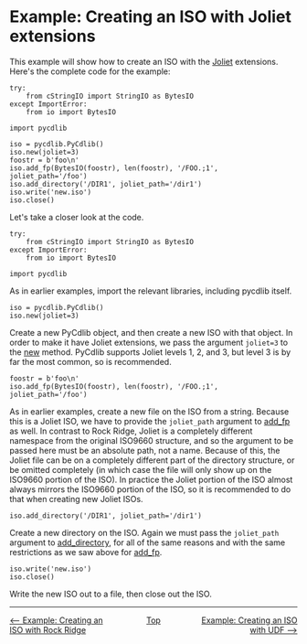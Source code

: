# Example: Creating an ISO with Joliet extensions

This example will show how to create an ISO with the [Joliet](standards.md#joliet) extensions.  Here's the complete code for the example:

```
try:
    from cStringIO import StringIO as BytesIO
except ImportError:
    from io import BytesIO

import pycdlib

iso = pycdlib.PyCdlib()
iso.new(joliet=3)
foostr = b'foo\n'
iso.add_fp(BytesIO(foostr), len(foostr), '/FOO.;1', joliet_path='/foo')
iso.add_directory('/DIR1', joliet_path='/dir1')
iso.write('new.iso')
iso.close()
```

Let's take a closer look at the code.

```
try:
    from cStringIO import StringIO as BytesIO
except ImportError:
    from io import BytesIO

import pycdlib
```

As in earlier examples, import the relevant libraries, including pycdlib itself.

```
iso = pycdlib.PyCdlib()
iso.new(joliet=3)
```

Create a new PyCdlib object, and then create a new ISO with that object.  In order to make it have Joliet extensions, we pass the argument `joliet=3` to the [new](pycdlib-api.html#PyCdlib-new) method.  PyCdlib supports Joliet levels 1, 2, and 3, but level 3 is by far the most common, so is recommended.

```
foostr = b'foo\n'
iso.add_fp(BytesIO(foostr), len(foostr), '/FOO.;1', joliet_path='/foo')
```

As in earlier examples, create a new file on the ISO from a string.  Because this is a Joliet ISO, we have to provide the `joliet_path` argument to [add_fp](pycdlib-api.html#PyCdlib-add_fp) as well.  In contrast to Rock Ridge, Joliet is a completely different namespace from the original ISO9660 structure, and so the argument to be passed here must be an absolute path, not a name.  Because of this, the Joliet file can be on a completely different part of the directory structure, or be omitted completely (in which case the file will only show up on the ISO9660 portion of the ISO).  In practice the Joliet portion of the ISO almost always mirrors the ISO9660 portion of the ISO, so it is recommended to do that when creating new Joliet ISOs.

```
iso.add_directory('/DIR1', joliet_path='/dir1')
```

Create a new directory on the ISO.  Again we must pass the `joliet_path` argument to [add_directory](pycdlib-api.html#PyCdlib-add_directory), for all of the same reasons and with the same restrictions as we saw above for [add_fp](pycdlib-api.html#PyCdlib-add_fp).

```
iso.write('new.iso')
iso.close()
```

Write the new ISO out to a file, then close out the ISO.

---

<div style="width: 100%; display: table;">
  <div style="display: table-row;">
    <div style="width: 33%; display: table-cell; text-align: left;">
      <a href="example-creating-rock-ridge-iso.html"><-- Example: Creating an ISO with Rock Ridge</a>
    </div>
    <div style="width: 33%; display: table-cell; text-align: center;">
      <a href="https://clalancette.github.io/pycdlib/">Top</a>
    </div>
    <div style="width: 33%; display: table-cell; text-align: right;">
      <a href="example-creating-udf-iso.html">Example: Creating an ISO with UDF --></a>
    </div>
</div>
